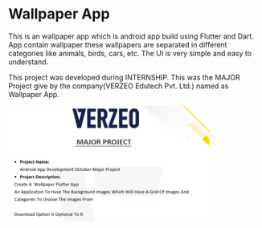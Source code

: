 # Wallpaper App
This is an wallpaper app which is android app build using Flutter and Dart. App contain wallpaper these wallpapers are separated in different categories like animals, birds, cars, etc. The UI is very simple and easy to understand. 

This project was developed during INTERNSHIP. This was the MAJOR Project give by the company(VERZEO Edutech Pvt. Ltd.) named as Wallpaper App.

<img alt="Coding" width="400" src="https://github.com/sawantrohit144/Wallpaper-App/blob/main/Major%20Project%20Decription.PNG">
